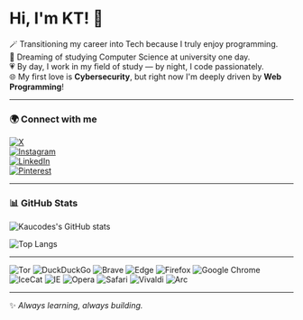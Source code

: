 # Hi, I'm KT! 👋

🪄 Transitioning my career into Tech because I truly enjoy programming.  
🩵 Dreaming of studying Computer Science at university one day.  
💗 By day, I work in my field of study — by night, I code passionately.  
🌐 My first love is **Cybersecurity**, but right now I'm deeply driven by **Web Programming**!

---

### 🌍 Connect with me

[![X](https://img.shields.io/badge/X-000000?style=for-the-badge&logo=x&logoColor=white)](https://x.com/RESCONROD)  
[![Instagram](https://img.shields.io/badge/Instagram-E4405F?style=for-the-badge&logo=instagram&logoColor=white)](https://www.instagram.com/kaucodes/?hl=ar)  
[![LinkedIn](https://img.shields.io/badge/LinkedIn-0077B5?style=for-the-badge&logo=linkedin&logoColor=white)](https://www.linkedin.com/in/kauthar-ahmad-0b2941226/)  
[![Pinterest](https://img.shields.io/badge/Pinterest-BD081C?style=for-the-badge&logo=pinterest&logoColor=white)](https://www.pinterest.com/Dkauthar/)

---

### 📊 GitHub Stats

![Kaucodes's GitHub stats](https://github-readme-stats.vercel.app/api?username=kaucodes&show_icons=true&theme=radical)

![Top Langs](https://github-readme-stats.vercel.app/api/top-langs/?username=kaucodes&layout=compact&theme=radical)

---
![Tor](https://img.shields.io/badge/Tor-7D4698?style=for-the-badge&logo=Tor-Browser&logoColor=white)
![DuckDuckGo](https://img.shields.io/badge/duckduckgo-de5833?style=for-the-badge&logo=duckduckgo&logoColor=white)
![Brave](https://img.shields.io/badge/Brave-FB542B?style=for-the-badge&logo=Brave&logoColor=white)
![Edge](https://img.shields.io/badge/Edge-0078D7?style=for-the-badge&logo=Microsoft-edge&logoColor=white)
![Firefox](https://img.shields.io/badge/Firefox-FF7139?style=for-the-badge&logo=Firefox-Browser&logoColor=white)
![Google Chrome](https://img.shields.io/badge/Google%20Chrome-4285F4?style=for-the-badge&logo=GoogleChrome&logoColor=white)
![IceCat](https://img.shields.io/badge/gnuicecat-263A85?style=for-the-badge&logo=gnuicecat&logoColor=white)
![IE](https://img.shields.io/badge/Internet%20Explorer-0076D6?style=for-the-badge&logo=Internet%20Explorer&logoColor=white)
![Opera](https://img.shields.io/badge/Opera-FF1B2D?style=for-the-badge&logo=Opera&logoColor=white)
![Safari](https://img.shields.io/badge/Safari-000000?style=for-the-badge&logo=Safari&logoColor=white)
![Vivaldi](https://img.shields.io/badge/Vivaldi-EF3939?style=for-the-badge&logo=Vivaldi&logoColor=white)
![Arc](https://img.shields.io/badge/Arc-000000?style=for-the-badge&logo=arc&logoColor=white)

---

✨ _Always learning, always building._
